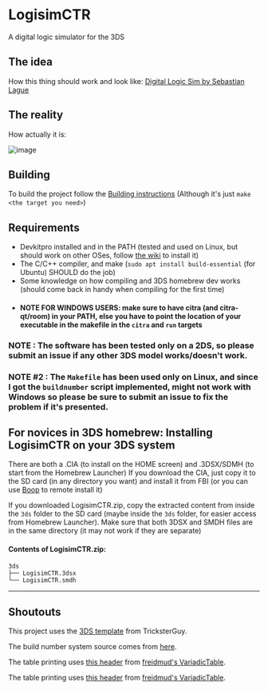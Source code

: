 # LogisimCTR
A digital logic simulator for the 3DS

## The idea
How this thing should work and look like: [Digital Logic Sim by Sebastian Lague](https://sebastian.itch.io/digital-logic-sim)

## The reality
How actually it is: 

![image](https://github.com/RepubblicaTech/LogisimCTR/assets/76620155/b7188138-1b87-4c5f-a858-d84e7e183686)

## Building
To build the project follow the [Building instructions](Building.md) (Although it's just `make <the target you need>`)

## Requirements
- Devkitpro installed and in the PATH (tested and used on Linux, but should work on other OSes, follow [the wiki](https://devkitpro.org/wiki/Getting_Started) to install it)
- The C/C++ compiler, and make (`sudo apt install build-essential` (for Ubuntu) SHOULD do the job)
- Some knowledge on how compiling and 3DS homebrew dev works (should come back in handy when compiling for the first time)
- #### NOTE FOR WINDOWS USERS: make sure to have citra (and citra-qt/room) in your PATH, else you have to point the location of your executable in the makefile in the `citra` and `run` targets

### NOTE : The software has been tested only on a 2DS, so please submit an issue if any other 3DS model works/doesn't work.
### NOTE #2 : The `Makefile` has been used only on Linux, and since I got the `buildnumber` script implemented, might not work with Windows so please be sure to submit an issue to fix the problem if it's presented.

## For novices in 3DS homebrew: Installing LogisimCTR on your 3DS system

There are both a .CIA (to install on the HOME screen) and .3DSX/SDMH (to start from the Homebrew Launcher)
If you download the CIA, just copy it to the SD card (in any directory you want) and install it from FBI (or you can use [Boop](https://github.com/miltoncandelero/Boop) to remote install it)

If you downloaded LogisimCTR.zip, copy the extracted content from inside the `3ds` folder to the SD card (maybe inside the `3ds` folder, for easier access from Homebrew Launcher). Make sure that both 3DSX and SMDH files are in the same directory (it may not work if they are separate)

#### Contents of LogisimCTR.zip:
```
3ds
├── LogisimCTR.3dsx
└── LogisimCTR.smdh
```

__________________________________________________________________________________________________________

## Shoutouts

This project uses the [3DS template](https://github.com/TricksterGuy/3ds-template) from TricksterGuy.

The build number system source comes from [here](https://buildnumber.sourceforge.net/).

The table printing uses [this header](https://github.com/friedmud/variadic_table/blob/master/include/VariadicTable.h) from [freidmud's VariadicTable](https://github.com/friedmud/variadic_table).

The table printing uses [this header](https://github.com/friedmud/variadic_table/blob/master/include/VariadicTable.h) from [freidmud's VariadicTable](https://github.com/friedmud/variadic_table).
